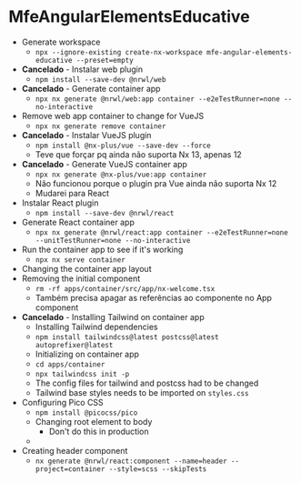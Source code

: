 # MfeAngularElementsEducative

- Generate workspace
  - `npx --ignore-existing create-nx-workspace mfe-angular-elements-educative --preset=empty`
- **Cancelado** - Instalar web plugin
  - `npm install --save-dev @nrwl/web`
- **Cancelado** - Generate container app
  - `npx nx generate @nrwl/web:app container --e2eTestRunner=none --no-interactive`
- Remove web app container to change for VueJS
  - `npx nx generate remove container`
- **Cancelado** - Instalar VueJS plugin
  - `npm install @nx-plus/vue --save-dev --force`
  - Teve que forçar pq ainda não suporta Nx 13, apenas 12
- **Cancelado** - Generate VueJS container app
  - `npx nx generate @nx-plus/vue:app container`
  - Não funcionou porque o plugin pra Vue ainda não suporta Nx 12
  - Mudarei para React
- Instalar React plugin
  - `npm install --save-dev @nrwl/react`
- Generate React container app
  - `npx nx generate @nrwl/react:app container --e2eTestRunner=none --unitTestRunner=none --no-interactive`
- Run the container app to see if it's working
  - `npx nx serve container`
- Changing the container app layout
- Removing the initial component
  - `rm -rf apps/container/src/app/nx-welcome.tsx`
  - Também precisa apagar as referências ao componente no App component
- **Cancelado** - Installing Tailwind on container app
  - Installing Tailwind dependencies
  - `npm install tailwindcss@latest postcss@latest autoprefixer@latest`
  - Initializing on container app
  - `cd apps/container`
  - `npx tailwindcss init -p`
  - The config files for tailwind and postcss had to be changed
  - Tailwind base styles needs to be imported on `styles.css`
- Configuring Pico CSS
  - `npm install @picocss/pico`
  - Changing root element to body
    - Don't do this in production
  - 
- Creating header component
  - `nx generate @nrwl/react:component --name=header --project=container --style=scss --skipTests`

